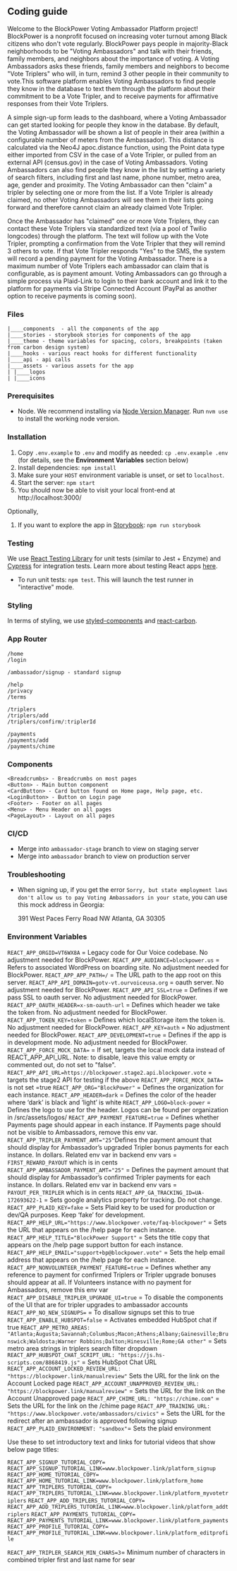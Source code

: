 ## Coding guide

Welcome to the BlockPower Voting Ambassador Platform project!  BlockPower is a nonprofit focused on increasing voter turnout among Black citizens who don't vote regularly. BlockPower pays people in majority-Black neighborhoods to be "Voting Ambassadors" and talk with their friends, family members, and neighbors about the importance of voting. A Voting Ambassadors asks these friends, family members and neighbors to become "Vote Triplers" who will, in turn, remind 3 other people in their community to vote.This software platform enables Voting Ambassadors to find people they know in the database to text them through the platform about their commitment to be a Vote Tripler, and to receive payments for affirmative responses from their Vote Triplers.  

A simple sign-up form leads to the dashboard, where a Voting Ambassador can get started looking for people they know in the database. By default, the Voting Ambassador will be shown a list of people in their area (within a configurable number of meters from the Ambassador). This distance is calculated via the Neo4J apoc.distance function, using the Point data type either imported from CSV in the case of a Vote Tripler, or pulled from an external API (census.gov) in the case of Voting Ambassadors.  Voting Ambassadors can also find people they know in the list by setting a variety of search filters, including first and last name, phone number, metro area, age, gender and proximity. The Voting Ambassador can then "claim" a tripler by selecting one or more from the list. If a Vote Tripler is already claimed, no other Voting Ambassadors will see them in their lists going forward and therefore cannot claim an already claimed Vote Tripler.

Once the Ambassador has "claimed" one or more Vote Triplers, they can contact these Vote Triplers via standardized text (via a pool of Twilio longcodes) through the platform. The text will follow up with the Vote Tripler, prompting a confirmation from the Vote Tripler that they will remind 3 others to vote.  If that Vote Tripler responds "Yes" to the SMS, the system will record a pending payment for the Voting Ambassador. There is a maximum number of Vote Triplers each ambassador can claim that is configurable, as is payment amount. Voting Ambassadors can go through a simple process via Plaid-Link to login to their bank account and link it to the platform for payments via Stripe Connected Account (PayPal as another option to receive payments is coming soon).

### Files

```
|____components  - all the components of the app
|____stories - storybook stories for components of the app
|____theme - theme variables for spacing, colors, breakpoints (taken from carbon design system)
|____hooks - various react hooks for different functionality
|____api - api calls
|____assets - various assets for the app
| |____logos
| |____icons
```

### Prerequisites

- Node. We recommend installing via [Node Version Manager](https://github.com/nvm-sh/nvm#installing-and-updating). Run `nvm use` to install the working node version. 

### Installation

1. Copy `.env.example` to `.env` and modify as needed: `cp .env.example .env` (for details, see the **Environment Variables** section below)
2. Install dependencies: `npm install`
3. Make sure your `HOST` environment variable is unset, or set to `localhost`.
4. Start the server: `npm start`
5. You should now be able to visit your local front-end at http://localhost:3000/

Optionally,

1. If you want to explore the app in [Storybook](https://storybook.js.org/): `npm run storybook`

### Testing

We use [React Testing Library](https://testing-library.com/docs/intro) for unit tests (similar to Jest + Enzyme)
and [Cypress](https://docs.cypress.io/guides/core-concepts/introduction-to-cypress.html) for integration tests.
Learn more about testing React apps [here](https://reactjs.org/docs/testing.html).

- To run unit tests: `npm test`. This will launch the test runner in "interactive" mode.

### Styling

In terms of styling, we use [styled-components](https://github.com/styled-components/styled-components) and [react-carbon](https://github.com/carbon-design-system/carbon-components-react).

### App Router

```
/home
/login

/ambassador/signup - standard signup

/help
/privacy
/terms

/triplers
/triplers/add
/triplers/confirm/:triplerId

/payments
/payments/add
/payments/chime
```

### Components

```
<Breadcrumbs> - Breadcrumbs on most pages
<Button> - Main button component
<CardButton> - Card button found on Home page, Help page, etc.
<LoginButton> - Button on Login page
<Footer> - Footer on all pages
<Menu> - Menu Header on all pages
<PageLayout> - Layout on all pages
```

### CI/CD

- Merge into `ambassador-stage` branch to view on staging server
- Merge into `ambassador` branch to view on production server

### Troubleshooting

- When signing up, if you get the error `Sorry, but state employment laws don't allow us to pay Voting Ambassadors in your state`, you can use this mock address in Georgia:

    391 West Paces Ferry Road NW
    Atlanta, GA 30305

### Environment Variables

`REACT_APP_ORGID=VT6WX8A` = Legacy code for Our Voice codebase. No adjustment needed for BlockPower.
`REACT_APP_AUDIANCE=blockpower.us` = Refers to associated WordPress on boarding site. No adjustment needed for BlockPower.
`REACT_APP_APP_PATH=/` = The URL path to the app root on this server.
`REACT_APP_API_DOMAIN=gotv-vt.ourvoiceusa.org` = oauth server. No adjustment needed for BlockPower.
`REACT_APP_API_SSL=true` = Defines if we pass SSL to oauth server. No adjustment needed for BlockPower.
`REACT_APP_OAUTH_HEADER=x-sm-oauth-url` = Defines which header we take the token from. No adjustment needed for BlockPower.
`REACT_APP_TOKEN_KEY=token` = Defines which localStorage item the token is. No adjustment needed for BlockPower.
`REACT_APP_KEY=auth` = No adjustment needed for BlockPower.
`REACT_APP_DEVELOPMENT=true` = Defines if the app is in development mode. No adjustment needed for BlockPower.
`REACT_APP_FORCE_MOCK_DATA=` = If set, targets the local mock data instead of REACT_APP_API_URL. Note: to disable, leave this value empty or commented out, do not set to "false".
`REACT_APP_API_URL=https://blockpower.stage2.api.blockpower.vote` = targets the stage2 API for testing if the above `REACT_APP_FORCE_MOCK_DATA=` is not set =true
`REACT_APP_ORG="BlockPower"` = Defines the organization for each instance.
`REACT_APP_HEADER=dark` = Defines the color of the header where ‘dark’ is black and ‘light’ is white
`REACT_APP_LOGO=block-power` = Defines the logo to use for the header. Logos can be found per organization in /src/assets/logos/
`REACT_APP_PAYMENT_FEATURE=true` = Defines whether Payments page should appear in each instance. If Payments page should not be visible to Ambassadors, remove this env var.
`REACT_APP_TRIPLER_PAYMENT_AMT="25"`Defines the payment amount that should display for Ambassador’s upgraded Tripler bonus payments for each instance. In dollars. Related env var in backend env vars =  `FIRST_REWARD_PAYOUT` which is in cents 
`REACT_APP_AMBASSADOR_PAYMENT_AMT="25"` = Defines the payment amount that should display for Ambassador’s confirmed Tripler payments for each instance. In dollars. Related env var in backend env vars = `PAYOUT_PER_TRIPLER` which is in cents
`REACT_APP_GA_TRACKING_ID=UA-172693622-1` = Sets google analytics property for tracking. Do not change.
`REACT_APP_PLAID_KEY=fake` = Sets Plaid key to be used for production or dev/QA purposes. Keep ‘fake’ for development.
`REACT_APP_HELP_URL="https://www.blockpower.vote/faq-blockpower"` = Sets the URL that appears on the /help page for each instance.
`REACT_APP_HELP_TITLE="BlockPower Support"` = Sets the title copy that appears on the /help page support button for each instance.
`REACT_APP_HELP_EMAIL="support+bp@blockpower.vote"` = Sets the help email address that appears on the /help page for each instance.
`REACT_APP_NONVOLUNTEER_PAYMENT_FEATURE=true` = Defines whether any reference to payment for confirmed Triplers or Tripler upgrade bonuses should appear at all. If Volunteers instance with no payment for Ambassadors, remove this env var
`REACT_APP_DISABLE_TRIPLER_UPGRADE_UI=true` = To disable the components of the UI that are for tripler upgrades to ambassador accounts
`REACT_APP_NO_NEW_SIGNUPS=` = To disallow signups set this to true
`REACT_APP_ENABLE_HUBSPOT=false` = Activates embedded HubSpot chat if true
`REACT_APP_METRO_AREAS: "Atlanta;Augusta;Savannah;Columbus;Macon;Athens;Albany;Gainesville;Brunswick;Waldosta;Warner Robbins;Dalton;Hinesville;Rome;GA other"` = Sets metro area strings in triplers search filter dropdown
`REACT_APP_HUBSPOT_CHAT_SCRIPT_URL: "https://js.hs-scripts.com/8868419.js"` = Sets HubSpot Chat URL
`REACT_APP_ACCOUNT_LOCKED_REVIEW_URL: "https://blockpower.link/manualreview"` Sets the URL for the link on the Account Locked page
`REACT_APP_ACCOUNT_UNAPPROVED_REVIEW_URL: "https://blockpower.link/manualreview"` = Sets the URL for the link on the Account Unapproved page
`REACT_APP_CHIME_URL: "https://chime.com"` = Sets the URL for the link on the /chime page
`REACT_APP_TRAINING_URL: "https://www.blockpower.vote/ambassadors/civics"` = Sets the URL for the redirect after an ambassador is approved following signup
`REACT_APP_PLAID_ENVIRONMENT: "sandbox"`= Sets the plaid environment


Use these to set introductory text and links for tutorial videos that show below page titles:

`REACT_APP_SIGNUP_TUTORIAL_COPY=`
`REACT_APP_SIGNUP_TUTORIAL_LINK=www.blockpower.link/platform_signup`
`REACT_APP_HOME_TUTORIAL_COPY=`
`REACT_APP_HOME_TUTORIAL_LINK=www.blockpower.link/platform_home`
`REACT_APP_TRIPLERS_TUTORIAL_COPY=`
`REACT_APP_TRIPLERS_TUTORIAL_LINK=www.blockpower.link/platform_myvotetriplers`
`REACT_APP_ADD_TRIPLERS_TUTORIAL_COPY=`
`REACT_APP_ADD_TRIPLERS_TUTORIAL_LINK=www.blockpower.link/platform_addtriplers`
`REACT_APP_PAYMENTS_TUTORIAL_COPY=`
`REACT_APP_PAYMENTS_TUTORIAL_LINK=www.blockpower.link/platform_payments`
`REACT_APP_PROFILE_TUTORIAL_COPY=`
`REACT_APP_PROFILE_TUTORIAL_LINK=www.blockpower.link/platform_editprofile`

`REACT_APP_TRIPLER_SEARCH_MIN_CHARS=3`= Minimum number of characters in combined tripler first and last name for sear
